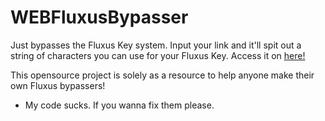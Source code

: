 # WEBFluxusBypasser

Just bypasses the Fluxus Key system. Input your link and it'll spit out a string of characters you can use for your Fluxus Key.
Access it on [here!](https://fluxbypass.goteamstudios.xyz)

This opensource project is solely as a resource to help anyone make their own Fluxus bypassers!

- My code sucks. If you wanna fix them please.
